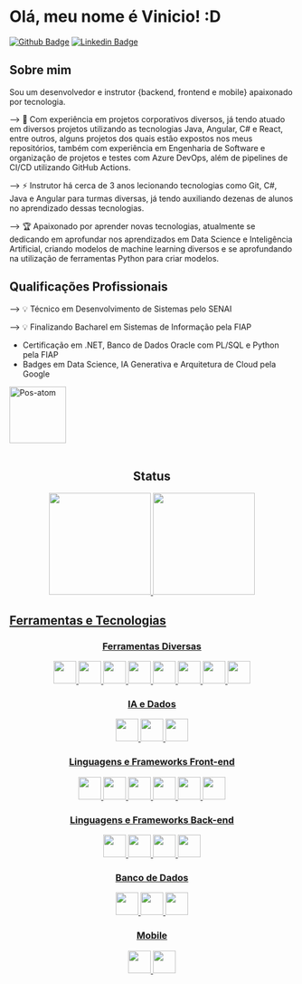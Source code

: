 # Olá, meu nome é Vinicio! :D

[![Github Badge](https://img.shields.io/badge/-Github-000?style=flat-square&logo=Github&logoColor=white&link=https://github.com/Viniart)](https://github.com/Viniart)
[![Linkedin Badge](https://img.shields.io/badge/-LinkedIn-blue?style=flat-square&logo=Linkedin&logoColor=white&link=https://www.linkedin.com/in/vinicio-santos-28754a210/)](https://www.linkedin.com/in/vinicio-santos-28754a210/)

## Sobre mim
Sou um desenvolvedor e instrutor {backend, frontend e mobile} apaixonado por tecnologia.

--> 🔭 Com experiência em projetos corporativos diversos, já tendo atuado em diversos projetos utilizando as tecnologias Java, Angular, C# e React, entre outros, alguns projetos dos quais estão expostos nos meus repositórios, também com experiência em Engenharia de Software e organização de projetos e testes com Azure DevOps, além de pipelines de CI/CD utilizando GitHub Actions.

--> ⚡ Instrutor há cerca de 3 anos lecionando tecnologias como Git, C#, Java e Angular para turmas diversas, já tendo auxiliando dezenas de alunos no aprendizado dessas tecnologias.

--> 🏆 Apaixonado por aprender novas tecnologias, atualmente se dedicando em aprofundar nos aprendizados em Data Science e Inteligência Artificial, criando modelos de machine learning diversos e se aprofundando na utilização de ferramentas Python para criar modelos.

## Qualificações Profissionais

--> 💡 Técnico em Desenvolvimento de Sistemas pelo SENAI

--> 💡 Finalizando Bacharel em Sistemas de Informação pela FIAP

- Certificação em .NET, Banco de Dados Oracle com PL/SQL e Python pela FIAP
- Badges em Data Science, IA Generativa e Arquitetura de Cloud pela Google

<img alt="Pos-atom" height="100" wixth="100" src="https://logos-world.net/wp-content/uploads/2021/02/Google-Cloud-Logo.png" /> 

<div align="center" style="display: inline_block"><br>
  <h2>Status</h2>
  <a href="https://github.com/Viniart">
  <img height="180px" src="https://github-readme-stats.vercel.app/api?username=viniart&show_icons=true&theme=tokyonight&include_all_commits=true&count_public=true"/>
  <img height="180px" src="https://github-readme-stats.vercel.app/api/top-langs/?username=viniart&layout=compact&langs_count=7&theme=dark"/>
  
</div>
<h2>Ferramentas e Tecnologias</h2>

<div align="center">
  
  <h3>Ferramentas Diversas</h3>
  <img src="https://cdn.jsdelivr.net/gh/devicons/devicon/icons/git/git-original.svg" width="40" height="40"/>
  <img height="40" width="40" src="https://cdn.jsdelivr.net/gh/devicons/devicon@latest/icons/figma/figma-original.svg" />
  <img height="40" width="40" src="https://cdn.jsdelivr.net/gh/devicons/devicon@latest/icons/azuredevops/azuredevops-original.svg" />
  <img height="40" width="40" src="https://cdn.jsdelivr.net/gh/devicons/devicon@latest/icons/docker/docker-original.svg" />
  <img height="40" width="40" src="https://cdn.jsdelivr.net/gh/devicons/devicon@latest/icons/apachekafka/apachekafka-original.svg" />
  <img height="40" width="40" src="https://cdn.jsdelivr.net/gh/devicons/devicon@latest/icons/intellij/intellij-original.svg" />
  <img height="40" width="40" src="https://cdn.jsdelivr.net/gh/devicons/devicon@latest/icons/visualstudio/visualstudio-original.svg" />
  <img height="40" width="40" src="https://cdn.jsdelivr.net/gh/devicons/devicon@latest/icons/vscode/vscode-original.svg" />        
    
  <h3>IA e Dados</h3>
  <img height="40" width="40" src="https://cdn.jsdelivr.net/gh/devicons/devicon@latest/icons/python/python-original.svg" />  
  <img height="40" width="40" src="https://cdn.jsdelivr.net/gh/devicons/devicon@latest/icons/keras/keras-original.svg" />
  <img height="40" width="40" src="https://cdn.jsdelivr.net/gh/devicons/devicon@latest/icons/opencv/opencv-original.svg" />
            
  <h3>Linguagens e Frameworks Front-end</h3>  
  <img src="https://cdn.jsdelivr.net/gh/devicons/devicon@latest/icons/html5/html5-original.svg" height="40" width="40"/>          
  <img src="https://cdn.jsdelivr.net/gh/devicons/devicon@latest/icons/css3/css3-original.svg" height="40" width="40"/>          
  <img src="https://cdn.jsdelivr.net/gh/devicons/devicon/icons/javascript/javascript-original.svg" height="40" width="40"/>
  <img src="https://cdn.jsdelivr.net/gh/devicons/devicon/icons/typescript/typescript-original.svg" height="40" width="40"/>     
  <img src="https://cdn.jsdelivr.net/gh/devicons/devicon/icons/react/react-original.svg" height="40" width="40"/>
  <img src="https://cdn.jsdelivr.net/gh/devicons/devicon/icons/angularjs/angularjs-original.svg" height="40" width="40"/>  
          
  
  <h3>Linguagens e Frameworks Back-end</h3>
  <img src="https://cdn.jsdelivr.net/gh/devicons/devicon/icons/csharp/csharp-original.svg" height="40" width="40"/>
  <img src="https://cdn.jsdelivr.net/gh/devicons/devicon/icons/java/java-original.svg" height="40" width="40"/>
  <img src="https://cdn.jsdelivr.net/gh/devicons/devicon/icons/spring/spring-original.svg" height="40" width="40"/>
  <img src="https://cdn.jsdelivr.net/gh/devicons/devicon@latest/icons/hibernate/hibernate-original.svg" height="40" width="40"/>
            
  
  <h3>Banco de Dados</h3>
  <img src="https://cdn.jsdelivr.net/gh/devicons/devicon/icons/postgresql/postgresql-original.svg" height="40" width="40"/>  
  <img src="https://cdn.jsdelivr.net/gh/devicons/devicon@latest/icons/oracle/oracle-original.svg" height="40" width="40"/>
  <img src="https://cdn.jsdelivr.net/gh/devicons/devicon@latest/icons/microsoftsqlserver/microsoftsqlserver-original-wordmark.svg" height="40" width="40"/>
          
  <h3>Mobile</h3>
  <img src="https://cdn.jsdelivr.net/gh/devicons/devicon/icons/flutter/flutter-original.svg" height="40" width="40"/>
  <img src="https://cdn.jsdelivr.net/gh/devicons/devicon@latest/icons/swift/swift-original.svg" height="40" width="40"/>
            
</div>
<br>
<br>
<div>
